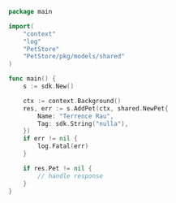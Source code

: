 <!-- Start SDK Example Usage -->
```go
package main

import(
	"context"
	"log"
	"PetStore"
	"PetStore/pkg/models/shared"
)

func main() {
    s := sdk.New()

    ctx := context.Background()
    res, err := s.AddPet(ctx, shared.NewPet{
        Name: "Terrence Rau",
        Tag: sdk.String("nulla"),
    })
    if err != nil {
        log.Fatal(err)
    }

    if res.Pet != nil {
        // handle response
    }
}
```
<!-- End SDK Example Usage -->